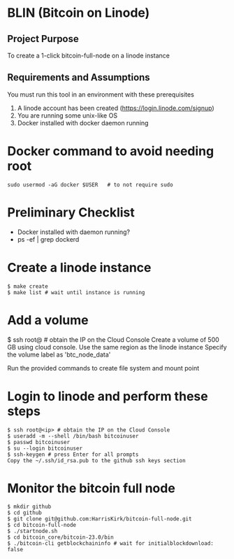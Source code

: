 # BLIN (Bitcoin on Linode)

## Project Purpose 
To create a 1-click bitcoin-full-node on a linode instance

## Requirements and Assumptions
You must run this tool in an environment with these prerequisites

1. A linode account has been created (https://login.linode.com/signup)
1. You are running some unix-like OS
1. Docker installed with docker daemon running

# Docker command to avoid needing root
```
sudo usermod -aG docker $USER   # to not require sudo
```

# Preliminary Checklist
* Docker installed with daemon running?
* ps -ef | grep dockerd


# Create a linode instance 
```
$ make create
$ make list # wait until instance is running
```

# Add a volume
$ ssh root@<ip> # obtain the IP on the Cloud Console
Create a volume of 500 GB using cloud console.
Use the same region as the linode instance
Specify the volume label as 'btc_node_data'

Run the provided commands to create file system and mount point

# Login to linode and perform these steps
```
$ ssh root@<ip> # obtain the IP on the Cloud Console
$ useradd -m --shell /bin/bash bitcoinuser
$ passwd bitcoinuser
$ su --login bitcoinuser
$ ssh-keygen # press Enter for all prompts
Copy the ~/.ssh/id_rsa.pub to the github ssh keys section
```

# Monitor the bitcoin full node
```
$ mkdir github
$ cd github
$ git clone git@github.com:HarrisKirk/bitcoin-full-node.git
$ cd bitcoin-full-node
$ ./startnode.sh  
$ cd bitcoin_core/bitcoin-23.0/bin
$ ./bitcoin-cli getblockchaininfo # wait for initialblockdownload: false
```







